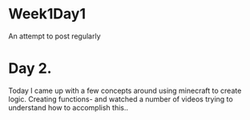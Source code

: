 # Week1Day1
An attempt to post regularly 

# Day 2. 
Today I came up with a few concepts around using minecraft to create logic. Creating functions- and watched a number of videos trying to understand how to accomplish this.. 
